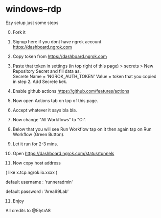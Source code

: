 # windows–rdp

Ezy setup just some steps

0. Fork it 

1. Signup here if you dont have ngrok account
https://dashboard.ngrok.com

2. Copy token from https://dashboard.ngrok.com

3. Paste that token in settings (in top right of this page) > secrets > New Repository Secret and fill data as.     
        Secrete Name = 'NGROK_AUTH_TOKEN'
        Value = token that you copied in step 2.
        Add Secrete kek.
        
4. Enable github actions https://github.com/features/actions

5. Now open Actions tab on top of this page.

6. Accept whatever it says bla bla.

7. Now change "All Workflows" to "CI".

8. Below that you will see Run Workflow tap on it then again tap on Run Workflow (Green Button).

9. Let it run for 2-3 mins.

10. Open https://dashboard.ngrok.com/status/tunnels 

10. Now copy host address

 ( like x.tcp.ngrok.io.xxxx )

default username : 'runneradmin'

default password : 'Area69Lab'

11. Enjoy 

All credits to @ElytrA8
